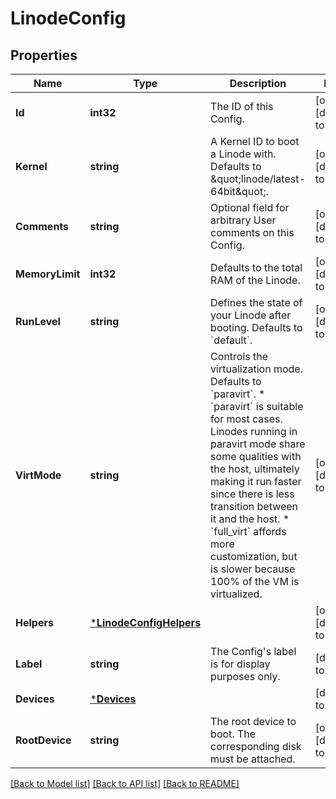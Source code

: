 # LinodeConfig

## Properties
Name | Type | Description | Notes
------------ | ------------- | ------------- | -------------
**Id** | **int32** | The ID of this Config. | [optional] [default to null]
**Kernel** | **string** | A Kernel ID to boot a Linode with. Defaults to \&quot;linode/latest-64bit\&quot;. | [optional] [default to null]
**Comments** | **string** | Optional field for arbitrary User comments on this Config. | [optional] [default to null]
**MemoryLimit** | **int32** | Defaults to the total RAM of the Linode.  | [optional] [default to null]
**RunLevel** | **string** | Defines the state of your Linode after booting. Defaults to &#x60;default&#x60;.  | [optional] [default to null]
**VirtMode** | **string** | Controls the virtualization mode. Defaults to &#x60;paravirt&#x60;. * &#x60;paravirt&#x60; is suitable for most cases. Linodes running in paravirt mode   share some qualities with the host, ultimately making it run faster since   there is less transition between it and the host. * &#x60;full_virt&#x60; affords more customization, but is slower because 100% of the VM   is virtualized.  | [optional] [default to null]
**Helpers** | [***LinodeConfigHelpers**](LinodeConfig_helpers.md) |  | [optional] [default to null]
**Label** | **string** | The Config&#x27;s label is for display purposes only.  | [default to null]
**Devices** | [***Devices**](Devices.md) |  | [default to null]
**RootDevice** | **string** | The root device to boot. The corresponding disk must be attached.  | [optional] [default to null]

[[Back to Model list]](../README.md#documentation-for-models) [[Back to API list]](../README.md#documentation-for-api-endpoints) [[Back to README]](../README.md)

